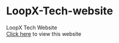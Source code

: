 # LoopX-Tech-website
LoopX Tech Website<br>
[Click here](https://www.loopxtech.ml) to view this website
